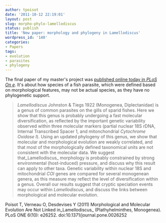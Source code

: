 ```yaml
---
author: tpoisot
date: '2011-10-12 22:19:01'
layout: post
slug: morpho-phylo-lamellodiscus
status: publish
title: 'New paper: morphology and phylogeny in Lamellodiscus'
wordpress_id: '140'
categories:
- Papers
tags:
- evolution
- parasites
- phylogeny
---
```


The final paper of my master's project was [published online today in _PLoS On
e_](http://www.plosone.org/article/info%3Adoi%2F10.1371%2Fjournal.pone.0026252
). It's about how species of a fish parasite, which were defined based on
morphological features, may not be actual species, as they have no
phylogenetic support.

> _Lamellodiscus_ Johnston & Tiegs 1922 (Monogenea, Diplectanidae) is a genus
of common parasites on the gills of sparid fishes. Here we show that this
genus is probably undergoing a fast molecular diversification, as reflected by
the important genetic variability observed within three molecular markers
(partial nuclear 18S rDNA, Internal Transcribed Spacer 1, and mitonchondrial
_Cytochrome Oxidase I_). Using an updated phylogeny of this genus, we show
that molecular and morphological evolution are weakly correlated, and that
most of the morphologically defined taxonomical units are not consistent with
the molecular data. We suggest that_Lamellodiscus_ morphology is probably
constrained by strong environmental (host-induced) pressure, and discuss why
this result can apply to other taxa. Genetic variability within nuclear 18S
and mitochondrial _COI_ genes are compared for several monogenean genera, as
this measure may reflect the level of diversification within a genus. Overall
our results suggest that cryptic speciation events may occur within
_Lamellodiscus_, and discuss the links between morphological and molecular
evolution.

  

Poisot T, Verneau O, Desdevises Y (2011) Morphological and Molecular Evolution
Are Not Linked in_Lamellodiscus_ (Plathyhelminthes, Monogenea). PLoS ONE
6(10): e26252. doi:10.1371/journal.pone.0026252

